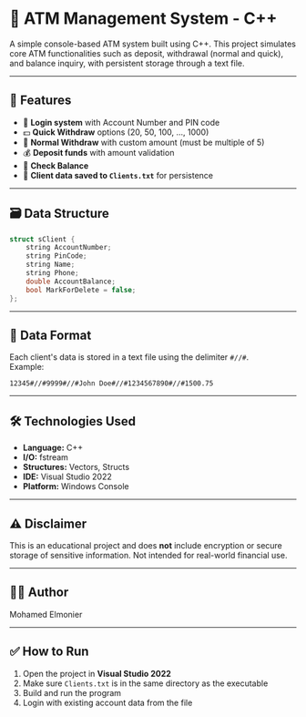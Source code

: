 
# 🏧 ATM Management System - C++

A simple console-based ATM system built using C++. This project simulates core ATM functionalities such as deposit, withdrawal (normal and quick), and balance inquiry, with persistent storage through a text file.

---

## 📌 Features

- 🔐 **Login system** with Account Number and PIN code  
- 💵 **Quick Withdraw** options (20, 50, 100, ..., 1000)  
- 💸 **Normal Withdraw** with custom amount (must be multiple of 5)  
- 💰 **Deposit funds** with amount validation  
- 🧾 **Check Balance**  
- 💾 **Client data saved to `Clients.txt`** for persistence  

---

## 🗃️ Data Structure

```cpp
struct sClient {
    string AccountNumber;
    string PinCode;
    string Name;
    string Phone;
    double AccountBalance;
    bool MarkForDelete = false;
};
```

---

## 🧾 Data Format

Each client's data is stored in a text file using the delimiter `#//#`.  
Example:
```
12345#//#9999#//#John Doe#//#1234567890#//#1500.75
```

---

## 🛠️ Technologies Used

- **Language:** C++  
- **I/O:** fstream  
- **Structures:** Vectors, Structs  
- **IDE:** Visual Studio 2022  
- **Platform:** Windows Console  

---

## ⚠️ Disclaimer

This is an educational project and does **not** include encryption or secure storage of sensitive information. Not intended for real-world financial use.

---

## 🧑‍💻 Author

Mohamed Elmonier

---

## ✅ How to Run

1. Open the project in **Visual Studio 2022**  
2. Make sure `Clients.txt` is in the same directory as the executable  
3. Build and run the program  
4. Login with existing account data from the file
